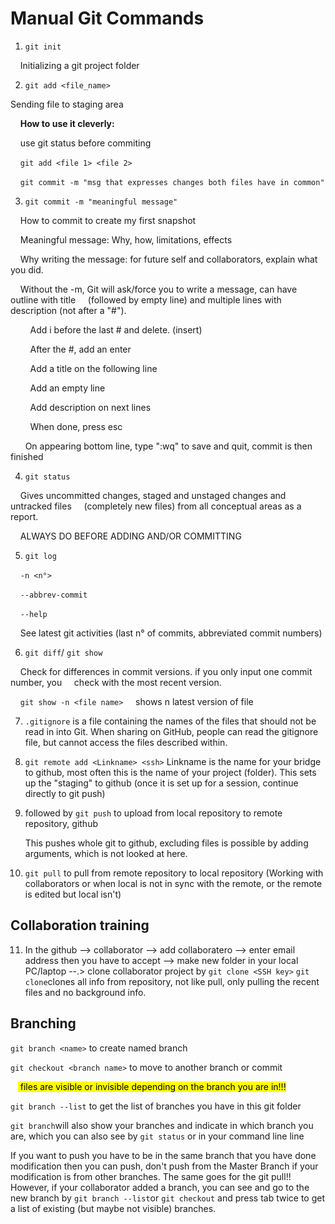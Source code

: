 # Manual Git Commands

1. `git init`

    Initializing a git project folder

2. `git add <file_name>`

Sending file to staging area

    **How to use it cleverly:**

    use git status before commiting

    `git add <file 1> <file 2>`

    `git commit -m "msg that expresses changes both files have in common"`

3. `git commit -m "meaningful message"`

    How to commit to create my first snapshot

    Meaningful message: Why, how, limitations, effects

    Why writing the message: for future self and collaborators, explain what you did. 

    Without the -m, Git will ask/force you to write a message, can have outline with title      (followed by empty line) and multiple lines with description (not after a "#"). 

        Add i before the last # and delete. (insert)

        After the #, add an enter

        Add a title on the following line

        Add an empty line

        Add description on next lines

        When done, press esc

      On appearing bottom line, type ":wq" to save and quit, commit is then finished

4. `git status`

    Gives uncommitted changes, staged and unstaged changes and untracked files     (completely new files) from all conceptual areas as a report. 

    ALWAYS DO BEFORE ADDING AND/OR COMMITTING

5. `git log`

    `-n <n°>`

    `--abbrev-commit`

    `--help`

    See latest git activities (last n° of commits, abbreviated commit numbers)

6. `git diff`/ `git show`

    Check for differences in commit versions. if you only input one commit number, you     check with the most recent version.

    `git show -n <file name>` 
    shows n latest version of file

7. `.gitignore` is a file containing the names of the files that should not be read in into Git. When sharing on GitHub, people can read the gitignore file, but cannot access the files described within. 

8. `git remote add <Linkname> <ssh>`
   Linkname is the name for your bridge to github, most often this is the name of your project (folder). This sets up the "staging" to github (once it is set up for a session, continue directly to git push)

9. followed by `git push` to upload from local repository to remote repository, github
   
   This pushes whole git to github, excluding files is possible by adding arguments, which is not looked at here.

10. `git pull` to pull from remote repository to local repository (Working with collaborators or when local is not in sync with the remote, or the remote is edited    but local isn't)

## Collaboration training

11. In the github --> collaborator --> add collaboratero --> enter email address then you have to accept --> make new folder in your local PC/laptop --.> clone collaborator project by `git clone <SSH key>`
    `git clone`clones all info from repository, not like pull, only pulling the recent files and no background 
    info. 

## Branching

`git branch <name>` to create named branch

`git checkout <branch name>` to move to another branch or commit

   <mark> files are visible or invisible depending on the branch you are in!!!</mark>

`git branch --list` to get the list of branches you have in this git folder

`git branch`will also show your branches and indicate in which branch you are, which you can also see by `git status` or in your command line line 

If you want to push you have to be in the same branch that you have done modification then you can push, don't push from the  Master Branch if your modification is from other branches. The same goes for the git pull!! However, if your collaborator added a branch, you can see and go to the new branch by `git branch --list`or `git checkout` and press tab twice to get a list of existing (but maybe not visible) branches. 
